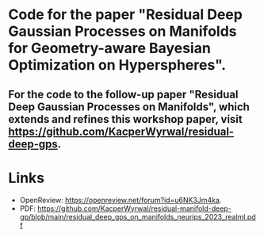 # Code for the paper "Residual Deep Gaussian Processes on Manifolds for Geometry-aware Bayesian Optimization on Hyperspheres".

## For the code to the follow-up paper "Residual Deep Gaussian Processes on Manifolds", which extends and refines this workshop paper, visit https://github.com/KacperWyrwal/residual-deep-gps. 
 

# Links 
- OpenReview: https://openreview.net/forum?id=u6NK3Jm4ka.
- PDF: https://github.com/KacperWyrwal/residual-manifold-deep-gp/blob/main/residual_deep_gps_on_manifolds_neurips_2023_realml.pdf
